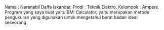 Nama : Naranabil Daffa Iskandar.
Prodi : Teknik Elektro.
Kelompok : Ampere.
Program yang saya buat yaitu BMI Calculator, yaitu merupakan metode pengukuran yang digunakan untuk mengetahui berat badan ideal seseorang.

